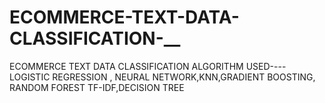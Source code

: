 # ECOMMERCE-TEXT-DATA-CLASSIFICATION-__
ECOMMERCE TEXT DATA CLASSIFICATION ALGORITHM USED----LOGISTIC REGRESSION , NEURAL NETWORK,KNN,GRADIENT BOOSTING, RANDOM FOREST TF-IDF,DECISION TREE
